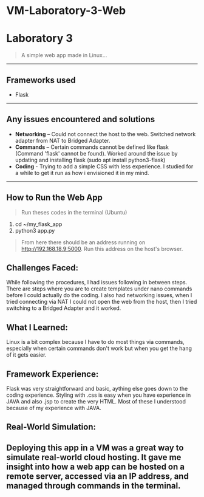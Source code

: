 # VM-Laboratory-3-Web

# Laboratory 3

> A simple web app made in Linux...

---

## Frameworks used

- Flask

---

## Any issues encountered and solutions

- **Networking** – Could not connect the host to the web. Switched network adapter from NAT to Bridged Adapter.  
- **Commands** – Certain commands cannot be defined like flask (Command 'flask' cannot be found). Worked around the issue by updating and installing flask (sudo apt install python3-flask) 
- **Coding** - Trying to add a simple CSS with less experience. I studied for a while to get it run as how i envisioned it in my mind. 
---

## How to Run the Web App

> Run theses codes in the terminal (Ubuntu)

1. cd ~/my_flask_app
2. python3 app.py

> From here there should be an address running on http://192.168.18.9:5000. Run this address on the host's browser.


## Challenges Faced:
While following the procedures, I had issues following in between steps. There are steps where you are to create templates under nano commands before I could actually do the coding. I also had networking issues, when I tried connecting via NAT I could not open the web from the host, then I tried switching to a Bridged Adapter and it worked.    

## What I Learned:
Linux is a bit complex because I have to do most things via commands, especially when certain commands don't work but when you get the hang of it gets easier. 

##  Framework Experience:
Flask was very straightforward and basic, aything else goes down to the coding experience. Styling with .css is easy when you have experience in JAVA and also .jsp to create the very HTML. Most of these I understood because of my experience with JAVA.

## Real-World Simulation:
Deploying this app in a VM was a great way to simulate real-world cloud hosting. It gave me insight into how a web app can be hosted on a remote server, accessed via an IP address, and managed through commands in the terminal.
---
